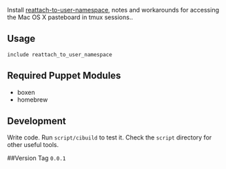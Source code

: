 Install [reattach-to-user-namespace](https://github.com/ChrisJohnsen/tmux-MacOSX-pasteboard), notes and workarounds for accessing the Mac OS X pasteboard in tmux sessions..

## Usage
```puppet
include reattach_to_user_namespace
```

## Required Puppet Modules
* boxen
* homebrew

## Development
Write code. Run `script/cibuild` to test it. Check the `script` directory for other useful tools.

##Version Tag
`0.0.1`
